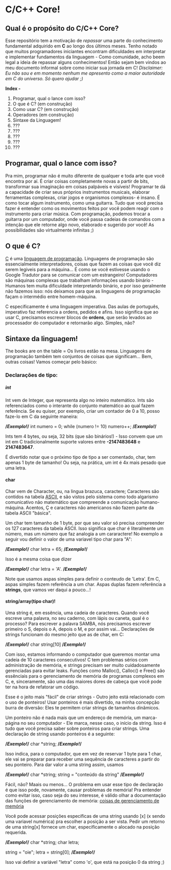 # C/C++ Core!

## Qual é o propósito do C/C++ Core?
Esse repositório tem a motivação de *repassar* uma parte do conhecimento fundamental adquirido em **C** ao longo dos últimos meses.
Tenho notado que muitos programadores iniciantes encontram dificuldades em interpretar e implementar fundamentos da linguagem - Como comunidade, acho beem legal a ideia de repassar alguns conhecimentos! Então sejam bem vindos ao meu documento informal sobre como iniciar sua jornada em C!
*Disclaimer: Eu não sou e em momento nenhum me apresento como a maior autoridade em C do universo. Só quero ajudar  ;)*

**Index -**
1. Programar, qual o lance com isso?
2. O que é C? (em construção)
3. Como usar C? (em construção)
4. Operadores (em construção)
5. Sintaxe da Linguagem!
6. ???
7. ???
8. ???
9. ???
10. ???

## Programar, qual o lance com isso?
Pra mim, programar não é muito diferente de qualquer e toda arte que você encontra por aí. É criar coisas completamente novas a partir de bits, transformar sua imaginação em coisas palpáveis e visíveis! Programar te dá a capacidade de criar seus próprios instrumentos musicais, elaborar ferramentas complexas, criar jogos e organismos complexos- é insano.
É como tocar algum instrumento, como uma guitarra. Tudo que você precisa fazer é entender como os movimentos feitos por você podem reagir com o instrumento para criar música. Com programação, podemos trocar a guitarra por um computador, onde você passa cadeias de comandos com a intenção que ele retorne algo novo, elaborado e sugerido por você! As possibilidades são virtualmente infinitas ;)

## O que é C?
[C](https://en.wikipedia.org/wiki/C_(programming_language)) é uma [linguagem de programação](https://pt.wikipedia.org/wiki/Linguagem_de_programa%C3%A7%C3%A3o#:~:text=A%20linguagem%20de%20programa%C3%A7%C3%A3o%20%C3%A9,instru%C3%A7%C3%B5es%20de%20processamento%20ao%20computador.). Linguagens de programação são essencialmente interpretadores, coisas que fazem as coisas que você diz serem legiveis para a máquina... É como se você estivesse usando o Google Tradutor para se comunicar com um estrangeiro!
Computadores são máquinas complexas que trabalham informações usando binário - Humanos tem muita dificuldade interpretando binário, e por isso geralmente não fazemos isso: nós deixamos para que as linguagens de programação façam o intermédio entre homem-máquina.

C especificamente é uma linguagem imperativa. Das aulas de português, imperativo faz referencia a ordens, pedidos e afins. Isso significa que ao usar C, precisamos escrever blocos de **ordens**, que serão levados ao processador do computador e retornarão algo. Simples, não?

## Sintaxe da linguagem!
The books are on the table = Os livros estão na mesa.
Linguagens de programação também tem conjuntos de coisas que significam... Bem, outras coisas! Vamos começar pelo básico:

### Declarações de tipo:

##### int
Int vem de Integer, que representa algo no inteiro matemático. Ints são referenciados como o interante do conjunto matemático ao qual fazem referência. 
Se eu quiser, por exemplo, criar um contador de 0 a 10, posso faze-lo em C da seguinte maneira:

**/*Exemplo!*/**
int numero = 0;
while (numero != 10)
  numero++;
**/*Exemplo!*/**

Ints tem 4 bytes, ou  seja, 32 bits (que são binários!) - Isso convem que um int em C tradicionalmente suporte valores entre **-2147483648** e **2147483647**.

É divertido notar que o próximo tipo de tipo a ser comentado, char, tem apenas 1 byte de tamanho! Ou seja, na prática, um int é 4x mais pesado que uma letra.

#### char
Char vem de Character, ou, na lingua brazuca, caractere;
Caracteres são  contidos na tabela [ASCII](https://www.rapidtables.com/code/text/ascii-table.html), e são vistos pelo sistema como todo algarismo comunicativo não matemático que compreende a comunicação humano-máquina. Acentos, Ç e caracteres não americanos não fazem parte da tabela ASCII "básica".

Um char tem tamanho de 1 byte, por que seu valor só precisa compreender os 127 caracteres da tabela ASCII. Isso significa que char é literalmente um número, mas um número que faz analogia a um cararactere! No exemplo a seguir vou definir o valor de uma variavel tipo char para "A":

**/*Exemplo!*/**
char  letra = 65;
**/*Exemplo!*/**

Isso é a mesma coisa que dizer

**/*Exemplo!*/**
char  letra = 'A'.
**/*Exemplo!*/**

Note que usamos aspas simples para definir o conteudo de 'Letra'. Em C, aspas simples fazem referência a um char. Aspas duplas fazem referência a **strings**, que vamos ver daqui a pouco...!

#### string/array(tipo char)!
Uma string é, em essência, uma cadeia de caracteres. Quando você escreve uma palavra, no seu caderno, com lápis ou caneta, qual é o processo? Para escrever a palavra SAMBA, nós precisamos escrever primeiro o S, depois o A, depois o M, e por assim vai...
Declarações de strings funcionam do mesmo jeito que as de char, em C:

**/*Exemplo!*/**
char string[10]
**/*Exemplo!*/**

Com isso, estamos informando o computador que queremos montar uma cadeia de 10 caracteres consecutivos! C tem problemas sérios com administração de memória, e strings precisam ser muito cuidadosamente gerenciadas para evitar leaks. Funções como Malloc(), Calloc() e Free() são essênciais para o gerenciamento de memória de programas complexos em C, e, sinceramente, são uma das maiores dores de cabeça que você pode ter na hora de refatorar um código.

Esse é o jeito mais "fácil" de criar strings - Outro jeito está relacionado com o uso de ponteiros!
Usar ponteiros é mais divertido, na minha concepção burra de diversão: Eles te permitem criar strings de tamanhos dinâmicos.

Um ponteiro não é nada mais que um endereço de memória, um marca-página no seu computador - Ele marca, nesse caso, o início da string. Isso é tudo que você precisa saber sobre ponteiros para criar strings.
Uma declaração de string usando ponteiros é a seguinte:

**/*Exemplo!*/**
char  *string;
**/*Exemplo!*/**

Isso indica, para o computador, que em vez de reservar 1 byte para 1 char, ele vai se preparar para receber uma sequência de caracteres a partir do seu ponteiro. Para dar valor a uma string assim, usamos

**/*Exemplo!*/**
char  *string;
string = "conteúdo da string"
**/*Exemplo!*/**

Fácil, não?
Maais ou menos... 
O problema em usar esse tipo de declaração é que isso pode, novamente, causar problemas de memória! Pra entender como evitar isso, caso seja do seu interesse, é válido olhar a documentação das funções de gerenciamento de memória: [coisas de gerenciamento de memória](https://www.geeksforgeeks.org/dynamic-memory-allocation-in-c-using-malloc-calloc-free-and-realloc/)

Você pode acessar posições específicas de uma string usando [x] (x sendo uma variavel numérica) pra escolher a posição a ser vista. Pedir um retorno de uma string[x] fornece um char, especificamente o alocado na posição requerida.

**/*Exemplo!*/**
char *string;
char letra;

string = "oie";
letra = string[0];
**/*Exemplo!*/**

Isso vai definir a variável "letra" como 'o', que está na posição 0 da string ;)
